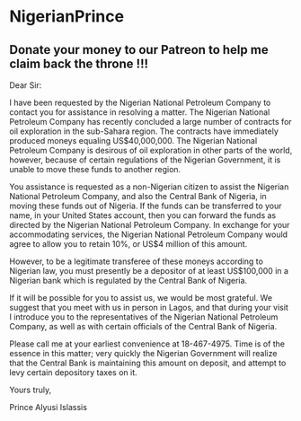 # NigerianPrince

## Donate your money to our Patreon to help me claim back the throne !!!

Dear Sir:

I have been requested by the Nigerian National Petroleum Company to contact you for assistance in resolving a matter. The Nigerian National Petroleum Company has recently concluded a large number of contracts for oil exploration in the sub-Sahara region. The contracts have immediately produced moneys equaling US$40,000,000. The Nigerian National Petroleum Company is desirous of oil exploration in other parts of the world, however, because of certain regulations of the Nigerian Government, it is unable to move these funds to another region.

You assistance is requested as a non-Nigerian citizen to assist the Nigerian National Petroleum Company, and also the Central Bank of Nigeria, in moving these funds out of Nigeria. If the funds can be transferred to your name, in your United States account, then you can forward the funds as directed by the Nigerian National Petroleum Company. In exchange for your accommodating services, the Nigerian National Petroleum Company would agree to allow you to retain 10%, or US$4 million of this amount.

However, to be a legitimate transferee of these moneys according to Nigerian law, you must presently be a depositor of at least US$100,000 in a Nigerian bank which is regulated by the Central Bank of Nigeria.

If it will be possible for you to assist us, we would be most grateful. We suggest that you meet with us in person in Lagos, and that during your visit I introduce you to the representatives of the Nigerian National Petroleum Company, as well as with certain officials of the Central Bank of Nigeria.

Please call me at your earliest convenience at 18-467-4975. Time is of the essence in this matter; very quickly the Nigerian Government will realize that the Central Bank is maintaining this amount on deposit, and attempt to levy certain depository taxes on it.

Yours truly,

Prince Alyusi Islassis
